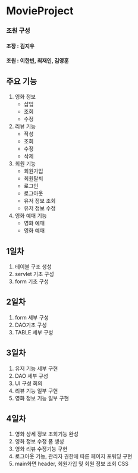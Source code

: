 # MovieProject
### 조원 구성
#### 조장 : 김지우
#### 조원 : 이한빈, 최재인, 김영훈


## 주요 기능

1. 영화 정보
    + 삽입
    + 조회
    + 수정
2. 리뷰 기능
    + 작성
    + 조회
    + 수정
    + 삭제
3. 회원 기능
    + 회원가입
    + 회원탈퇴
    + 로그인
    + 로그아웃
    + 유저 정보 조회
    + 유저 정보 수정
4. 영화 예매 기능
    + 영화 예매
    + 영화 예매 


## 1일차

1. 테이블 구조 생성
2. servlet 기초 구성
3. form 기초 구성

## 2일차

1. form 세부 구성
2. DAO기초 구성
3. TABLE 세부 구성

## 3일차

1. 유저 기능 세부 구현
2. DAO 세부 구성
3. UI 구성 회의
4. 리뷰 기능 일부 구현
5. 영화 정보 기능 일부 구현

## 4일차

1. 영화 상세 정보 조회기능 완성
2. 영화 정보 수정 폼 생성
3. 영화 리뷰 수정기능 구현
4. 로그아웃 기능, 관리자 권한에 따른 페이지 포워딩 구현
5. main화면 header, 회원가입 및 회원 정보 조회 CSS
